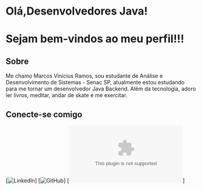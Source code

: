 # Olá,Desenvolvedores Java!
# Sejam bem-vindos ao meu perfil!!!

## Sobre
Me chamo Marcos Vinicius Ramos, sou estudante de Análise e Desenvolvimento de Sistemas - Senac SP, atualmente estou estudando   para me tornar um desenvolvedor Java Backend.
Além da tecnologia, adoro ler livros, meditar, andar de skate e me exercitar.


## Conecte-se comigo
[![LinkedIn](https://www.linkedin.com/in/marcos-v-ramos-caldas/)]
[![GitHub](https://github.com/Marcos-V-Ramos)]
[![Email](mailto:marcosvramosdecaldas@gmail.com)]  
